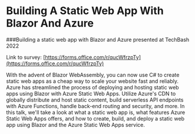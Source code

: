 # Building A Static Web App With Blazor And Azure
###Building a static web app with Blazor and Azure presented at TechBash 2022

Link to survey: [https://forms.office.com/r/qucWfrzpTy](https://forms.office.com/r/qucWfrzpTy)

With the advent of Blazor WebAssembly, you can now use C# to create static web apps as a cheap way to scale your website fast and reliably. Azure has streamlined the process of deploying and hosting static web apps using Blazor with Azure Static Web Apps. Utilize Azure's CDN to globally distribute and host static content, build serverless API endpoints with Azure Functions, handle back-end routing and security, and more. In this talk, we'll take a look at what a static web app is, what features Azure Static Web Apps offers, and how to create, build, and deploy a static web app using Blazor and the Azure Static Web Apps service.
